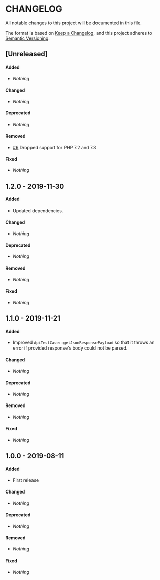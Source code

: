 # CHANGELOG

All notable changes to this project will be documented in this file.

The format is based on [Keep a Changelog](https://keepachangelog.com), and this project adheres to [Semantic Versioning](https://semver.org).

## [Unreleased]

#### Added

* *Nothing*

#### Changed

* *Nothing*

#### Deprecated

* *Nothing*

#### Removed

* [#6](https://github.com/shlinkio/shlink-test-utils/issues/6) Dropped support for PHP 7.2 and 7.3

#### Fixed

* *Nothing*


## 1.2.0 - 2019-11-30

#### Added

* Updated dependencies.

#### Changed

* *Nothing*

#### Deprecated

* *Nothing*

#### Removed

* *Nothing*

#### Fixed

* *Nothing*


## 1.1.0 - 2019-11-21

#### Added

* Improved `ApiTestCase::getJsonResponsePayload` so that it throws an error if provided response's body could not be parsed.

#### Changed

* *Nothing*

#### Deprecated

* *Nothing*

#### Removed

* *Nothing*

#### Fixed

* *Nothing*


## 1.0.0 - 2019-08-11

#### Added

* First release

#### Changed

* *Nothing*

#### Deprecated

* *Nothing*

#### Removed

* *Nothing*

#### Fixed

* *Nothing*
